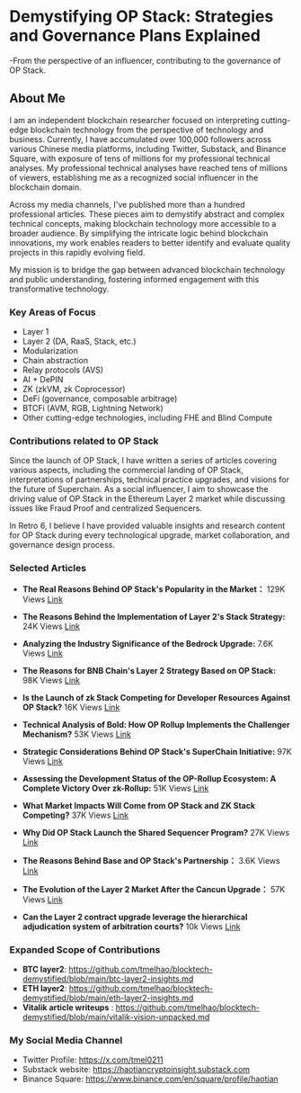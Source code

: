 # Demystifying OP Stack: Strategies and Governance Plans Explained
-From the perspective of an influencer, contributing to the governance of OP Stack.
## About Me

I am an independent blockchain researcher focused on interpreting cutting-edge blockchain technology from the perspective of technology and business. Currently, I have accumulated over 100,000 followers across various Chinese media platforms, including Twitter, Substack, and Binance Square, with exposure of tens of millions for my professional technical analyses. My professional technical analyses have reached tens of millions of viewers, establishing me as a recognized social influencer in the blockchain domain.

Across my media channels, I've published more than a hundred professional articles. These pieces aim to demystify abstract and complex technical concepts, making blockchain technology more accessible to a broader audience. By simplifying the intricate logic behind blockchain innovations, my work enables readers to better identify and evaluate quality projects in this rapidly evolving field.

My mission is to bridge the gap between advanced blockchain technology and public understanding, fostering informed engagement with this transformative technology.

### Key Areas of Focus

- Layer 1 
- Layer 2 (DA, RaaS, Stack, etc.)
- Modularization
- Chain abstraction
- Relay protocols (AVS)
- AI + DePIN
- ZK (zkVM, zk Coprocessor)
- DeFi (governance, composable arbitrage)
- BTCFi (AVM, RGB, Lightning Network)
- Other cutting-edge technologies, including FHE and Blind Compute

### Contributions related to OP Stack

Since the launch of OP Stack, I have written a series of articles covering various aspects, including the commercial landing of OP Stack, interpretations of partnerships, technical practice upgrades, and visions for the future of Superchain. As a social influencer, I aim to showcase the driving value of OP Stack in the Ethereum Layer 2 market while discussing issues like Fraud Proof and centralized Sequencers.

In Retro 6, I believe I have provided valuable insights and research content for OP Stack during every technological upgrade, market collaboration, and governance design process.

### Selected Articles

- **The Real Reasons Behind OP Stack's Popularity in the Market：** 129K Views   [Link](https://x.com/tmel0211/status/1690922241196986368)

- **The Reasons Behind the Implementation of Layer 2's Stack Strategy:** 24K Views   [Link](https://x.com/tmel0211/status/1690922241196986368)

- **Analyzing the Industry Significance of the Bedrock Upgrade:** 7.6K Views  [Link](https://x.com/tmel0211/status/1666317203833257984)

- **The Reasons for BNB Chain's Layer 2 Strategy Based on OP Stack:** 98K Views [Link](https://x.com/tmel0211/status/1670807806566359044)

- **Is the Launch of zk Stack Competing for Developer Resources Against OP Stack?** 16K Views [Link](https://x.com/tmel0211/status/1673537920551243776)

- **Technical Analysis of Bold: How OP Rollup Implements the Challenger Mechanism?** 53K Views   [Link](https://x.com/tmel0211/status/1704716878218928152)

- **Strategic Considerations Behind OP Stack's SuperChain Initiative:** 97K Views  [Link](https://x.com/tmel0211/status/1699290789287956562)

- **Assessing the Development Status of the OP-Rollup Ecosystem: A Complete Victory Over zk-Rollup:** 51K Views  [Link](https://x.com/tmel0211/status/1698895433668727007)

- **What Market Impacts Will Come from OP Stack and ZK Stack Competing?** 37K  Views  [Link](https://x.com/tmel0211/status/1698895433668727007)

- **Why Did OP Stack Launch the Shared Sequencer Program?** 27K Views  [Link](https://x.com/tmel0211/status/1696012057202856154)

- **The Reasons Behind Base and OP Stack's Partnership：** 3.6K Views   [Link](https://x.com/tmel0211/status/1694900067881390429)

- **The Evolution of the Layer 2 Market After the Cancun Upgrade：** 57K Views  [Link]((https://x.com/tmel0211/status/1739477985756115178))
  
- **Can the Layer 2 contract upgrade leverage the hierarchical adjudication system of arbitration courts?** 10k Views [Link](https://x.com/tmel0211/status/1698148896793624714)


### Expanded Scope of Contributions

- **BTC layer2**: https://github.com/tmelhao/blocktech-demystified/blob/main/btc-layer2-insights.md
- **ETH layer2**: https://github.com/tmelhao/blocktech-demystified/blob/main/eth-layer2-insights.md
- **Vitalik article writeups** : https://github.com/tmelhao/blocktech-demystified/blob/main/vitalik-vision-unpacked.md

### My Social Media Channel

- Twitter Profile: https://x.com/tmel0211
- Substack website: https://haotiancryptoinsight.substack.com
- Binance Square: https://www.binance.com/en/square/profile/haotian

